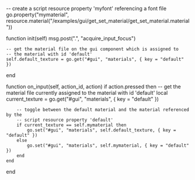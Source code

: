 -- create a script resource property 'myfont' referencing a font file
go.property("mymaterial", resource.material("/examples/gui/get_set_material/get_set_material.material"))

function init(self)
	msg.post(".", "acquire_input_focus")

	-- get the material file on the gui component which is assigned to
	-- the material with id 'default'
	self.default_texture = go.get("#gui", "materials", { key = "default" })
end

function on_input(self, action_id, action)
	if action.pressed then
		-- get the material file currently assigned to the material with id 'default'
		local current_texture = go.get("#gui", "materials", { key = "default" })

		-- toggle between the default material and the material referenced by the
		-- script resource property 'default'
		if current_texture == self.mymaterial then
			go.set("#gui", "materials", self.default_texture, { key = "default" })
		else
			go.set("#gui", "materials", self.mymaterial, { key = "default" })
		end
	end
end

